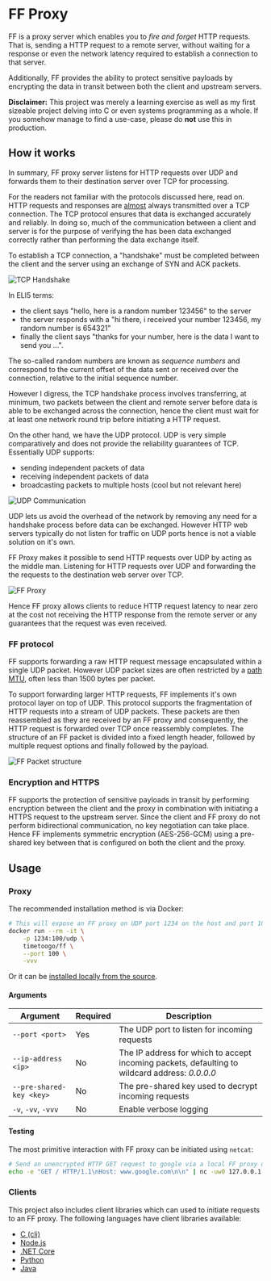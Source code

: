 # FF Proxy

FF is a proxy server which enables you to _fire and forget_ HTTP requests.
That is, sending a HTTP request to a remote server, without waiting for a response or even the network latency required to establish a connection to that server.

Additionally, FF provides the ability to protect sensitive payloads by encrypting the data in transit between both the client and upstream servers.

**Disclaimer:**
This project was merely a learning exercise as well as my first sizeable project delving into C or even systems programming as a whole. If you somehow manage to find a use-case, please do **not** use this in production.

## How it works

In summary, FF proxy server listens for HTTP requests over UDP and forwards them to their destination server over TCP for processing.

For the readers not familiar with the protocols discussed here, read on.
HTTP requests and responses are [almost](https://en.wikipedia.org/wiki/HTTP/3) always transmitted over a TCP connection. The TCP protocol ensures that data is exchanged accurately and reliably. In doing so, much of the communication between a client and server is for the purpose of verifying the has been data exchanged correctly rather than performing the data exchange itself.

To establish a TCP connection, a "handshake" must be completed between the client and the server using an exchange of SYN and ACK packets.

![TCP Handshake](https://www.lucidchart.com/publicSegments/view/ed4a8546-97b4-4d09-8c7d-6da5130648b1/image.png)

In ELI5 terms:

- the client says "hello, here is a random number 123456" to the server
- the server responds with a "hi there, i received your number 123456, my random number is 654321"
- finally the client says "thanks for your number, here is the data I want to send you ...".

The so-called random numbers are known as _sequence numbers_ and correspond to the current offset of the data sent or received over the connection, relative to the initial sequence number.

However I digress, the TCP handshake process involves transferring, at minimum, two packets between the client and remote server before data is able to be exchanged across the connection, hence the client must wait for at least one network round trip before initiating a HTTP request.

On the other hand, we have the UDP protocol. UDP is very simple comparatively and does not provide the reliability guarantees of TCP. Essentially UDP supports:

- sending independent packets of data
- receiving independent packets of data
- broadcasting packets to multiple hosts (cool but not relevant here)

![UDP Communication](https://www.lucidchart.com/publicSegments/view/05fbc518-1dba-4df5-8a45-70affb1c106f/image.png)

UDP lets us avoid the overhead of the network by removing any need for a handshake process before data can be exchanged. However HTTP web servers typically do not listen for traffic on UDP ports hence is not a viable solution on it's own.

FF Proxy makes it possible to send HTTP requests over UDP by acting as the middle man. Listening for HTTP requests over UDP and forwarding the the requests to the destination web server over TCP.

![FF Proxy](https://www.lucidchart.com/publicSegments/view/1a17a71b-13fd-467d-8380-ccc6d0622514/image.png)

Hence FF proxy allows clients to reduce HTTP request latency to near zero at the cost not receiving the HTTP response from the remote server or any guarantees that the request was even received.

### FF protocol

FF supports forwarding a raw HTTP request message encapsulated within a single UDP packet. However UDP packet sizes are often restricted by a [path MTU](https://en.wikipedia.org/wiki/Path_MTU_Discovery), often less than 1500 bytes per packet.

To support forwarding larger HTTP requests, FF implements it's own protocol layer on top of UDP.
This protocol supports the fragmentation of HTTP requests into a stream of UDP packets. These packets are then reassembled as they are received by an FF proxy and consequently, the HTTP request is forwarded over TCP once reassembly completes.
The structure of an FF packet is divided into a fixed length header, followed by multiple request options and finally followed by the payload.

![FF Packet structure](https://www.lucidchart.com/publicSegments/view/7fd9c439-c776-4f96-bca9-d99f1a80eef9/image.png)

### Encryption and HTTPS

FF supports the protection of sensitive payloads in transit by performing encryption between the client and the proxy in combination with initiating a HTTPS request to the upstream server. Since the client and FF proxy do not perform bidirectional communication, no key negotiation can take place. Hence FF implements symmetric encryption (AES-256-GCM) using a pre-shared key between that is configured on both the client and the proxy.

## Usage

### Proxy

The recommended installation method is via Docker:

```bash
# This will expose an FF proxy on UDP port 1234 on the host and port 100 in the container
docker run --rm -it \
    -p 1234:100/udp \
    timetoogo/ff \
    --port 100 \
    -vvv
```

Or it can be [installed locally from the source](/docs/installing-from-source.md).

#### Arguments

| Argument                 | Required | Description                                                                                    |
| ------------------------ | -------- | ---------------------------------------------------------------------------------------------- |
| `--port <port>`          | Yes      | The UDP port to listen for incoming requests                                                   |
| `--ip-address <ip>`      | No       | The IP address for which to accept incoming packets, defaulting to wildcard address: _0.0.0.0_ |
| `--pre-shared-key <key>` | No       | The pre-shared key used to decrypt incoming requests                                           |
| `-v`, `-vv`, `-vvv`      | No       | Enable verbose logging                                                                         |

#### Testing

The most primitive interaction with FF proxy can be initiated using `netcat`:

```bash
# Send an unencrypted HTTP GET request to google via a local FF proxy on port 1234
echo -e "GET / HTTP/1.1\nHost: www.google.com\n\n" | nc -uw0 127.0.0.1 1234
```

### Clients

This project also includes client libraries which can used to initiate requests to an FF proxy.
The following languages have client libraries available:

- [C (cli)](./client/c/README.md)
- [Node.js](./client/node/README.md)
- [.NET Core](./client/dotnet/README.md)
- [Python](./client/python/README.md)
- [Java](./client/java/README.md)
